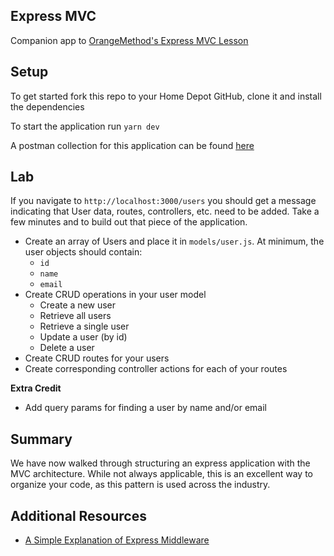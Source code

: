 ## Express MVC

Companion app to [OrangeMethod's Express MVC Lesson](https://om-curriculum.apps-np.homedepot.com/javascript/express/express-mvc-no-db/)

## Setup

To get started fork this repo to your Home Depot GitHub, clone it and install the dependencies

To start the application run `yarn dev`

A postman collection for this application can be found [here](https://www.getpostman.com/collections/9805bd264b43bebfca86)

## Lab

If you navigate to `http://localhost:3000/users` you should get a message indicating that User data, routes, controllers, etc. need to be added. Take a few minutes and to build out that piece of the application. 

* Create an array of Users and place it in `models/user.js`. At minimum, the user objects should contain:
  * `id`
  * `name`
  * `email`
* Create CRUD operations in your user model
  * Create a new user
  * Retrieve all users
  * Retrieve a single user
  * Update a user (by id)
  * Delete a user
* Create CRUD routes for your users
* Create corresponding controller actions for each of your routes

**Extra Credit**

* Add query params for finding a user by name and/or email


## Summary

We have now walked through structuring an express application with the MVC architecture. While not always applicable, this is an excellent way to organize your code, as this pattern is used across the industry. 

## Additional Resources

* [A Simple Explanation of Express Middleware](https://medium.com/@agoiabeladeyemi/a-simple-explanation-of-express-middleware-c68ea839f498)
